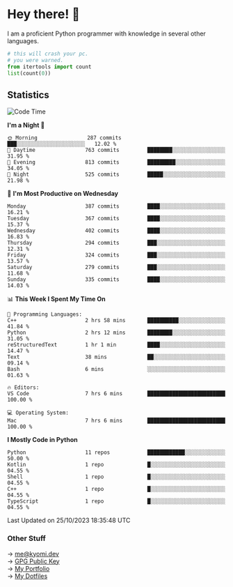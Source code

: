 # Hey there! 👋

I am a proficient Python programmer with knowledge in several other languages.

```py
# this will crash your pc.
# you were warned.
from itertools import count
list(count(0))
```

## Statistics
<!--START_SECTION:waka-->
![Code Time](http://img.shields.io/badge/Code%20Time-517%20hrs%2036%20mins-blue)

**I'm a Night 🦉** 

```text
🌞 Morning                287 commits         ███░░░░░░░░░░░░░░░░░░░░░░   12.02 % 
🌆 Daytime                763 commits         ████████░░░░░░░░░░░░░░░░░   31.95 % 
🌃 Evening                813 commits         █████████░░░░░░░░░░░░░░░░   34.05 % 
🌙 Night                  525 commits         █████░░░░░░░░░░░░░░░░░░░░   21.98 % 
```
📅 **I'm Most Productive on Wednesday** 

```text
Monday                   387 commits         ████░░░░░░░░░░░░░░░░░░░░░   16.21 % 
Tuesday                  367 commits         ████░░░░░░░░░░░░░░░░░░░░░   15.37 % 
Wednesday                402 commits         ████░░░░░░░░░░░░░░░░░░░░░   16.83 % 
Thursday                 294 commits         ███░░░░░░░░░░░░░░░░░░░░░░   12.31 % 
Friday                   324 commits         ███░░░░░░░░░░░░░░░░░░░░░░   13.57 % 
Saturday                 279 commits         ███░░░░░░░░░░░░░░░░░░░░░░   11.68 % 
Sunday                   335 commits         ████░░░░░░░░░░░░░░░░░░░░░   14.03 % 
```


📊 **This Week I Spent My Time On** 

```text
💬 Programming Languages: 
C++                      2 hrs 58 mins       ██████████░░░░░░░░░░░░░░░   41.84 % 
Python                   2 hrs 12 mins       ████████░░░░░░░░░░░░░░░░░   31.05 % 
reStructuredText         1 hr 1 min          ████░░░░░░░░░░░░░░░░░░░░░   14.47 % 
Text                     38 mins             ██░░░░░░░░░░░░░░░░░░░░░░░   09.14 % 
Bash                     6 mins              ░░░░░░░░░░░░░░░░░░░░░░░░░   01.63 % 

🔥 Editors: 
VS Code                  7 hrs 6 mins        █████████████████████████   100.00 % 

💻 Operating System: 
Mac                      7 hrs 6 mins        █████████████████████████   100.00 % 
```

**I Mostly Code in Python** 

```text
Python                   11 repos            ████████████░░░░░░░░░░░░░   50.00 % 
Kotlin                   1 repo              █░░░░░░░░░░░░░░░░░░░░░░░░   04.55 % 
Shell                    1 repo              █░░░░░░░░░░░░░░░░░░░░░░░░   04.55 % 
C++                      1 repo              █░░░░░░░░░░░░░░░░░░░░░░░░   04.55 % 
TypeScript               1 repo              █░░░░░░░░░░░░░░░░░░░░░░░░   04.55 % 
```




 Last Updated on 25/10/2023 18:35:48 UTC
<!--END_SECTION:waka-->

### Other Stuff

→ [me@kyomi.dev](mailto:me@kyomi.dev)\
→ [GPG Public Key](https://github.com/bitterteriyaki.gpg)\
→ [My Portfolio](https://kyomi.dev)\
→ [My Dotfiles](https://github.com/bitterteriyaki/dotfiles)
